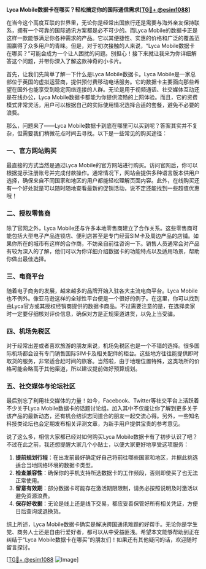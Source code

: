 **Lyca Mobile数据卡在哪买？轻松搞定你的国际通信需求[[TG💪+ @esim1088](https://t.me/s/esim1088)]**

在当今这个高度互联的世界里，无论你是经常出国旅行还是需要与海外亲友保持联系，拥有一个可靠的国际通讯方案都是必不可少的。而Lyca Mobile的数据卡正是这样一款能够满足你各种需求的产品。它以其便捷性、实惠的价格和广泛的覆盖范围赢得了众多用户的青睐。但是，对于初次接触的人来说，“Lyca Mobile数据卡在哪买？”可能会成为一个让人困扰的问题。别担心！接下来就让我来为你详细解答这个问题，并带你深入了解这款神奇的小卡片。

首先，让我们先简单了解一下什么是Lyca Mobile数据卡。Lyca Mobile是一家总部位于英国的虚拟运营商，提供预付费移动电话服务。它的数据卡主要面向那些希望在国外也能享受到稳定网络连接的人群。无论是用于视频通话、社交媒体互动还是在线办公，Lyca Mobile数据卡都能为你提供流畅的上网体验。而且，它的资费模式非常灵活，用户可以根据自己的实际使用情况选择合适的套餐，避免不必要的浪费。

那么，问题来了——Lyca Mobile数据卡到底在哪里可以买到呢？答案其实并不复杂，但需要我们稍微花点时间去寻找。以下是一些常见的购买途径：

### 一、官方网站购买

最直接的方式当然是通过Lyca Mobile的官方网站进行购买。访问官网后，你可以根据提示注册账号并完成付款操作。通常情况下，网站会提供多种语言版本供用户选择，确保来自不同国家和地区的用户都能轻松理解页面内容。此外，在线购买还有一个好处就是可以随时随地查看最新的促销活动，说不定还能找到一些超值优惠哦！

### 二、授权零售商

除了官网之外，Lyca Mobile还与许多本地零售商建立了合作关系。这些零售商可能包括大型电子产品连锁店、便利店甚至是专门经营SIM卡及周边产品的店铺。如果你所在的城市有这样的合作商，不妨亲自前往咨询一下。销售人员通常会对产品有较为深入的了解，他们可以为你详细介绍数据卡的功能特点以及适用场景，帮助你做出最佳选择。

### 三、电商平台

随着电子商务的发展，越来越多的品牌开始入驻各大主流电商平台。Lyca Mobile也不例外。像亚马逊这样的全球性平台便是一个很好的例子。在这里，你可以找到由Lyca官方或其授权经销商提供的数据卡商品。不过需要注意的是，在选择卖家时一定要仔细核对评价信息，确保对方是正规渠道进货，以免上当受骗。

### 四、机场免税区

对于经常出差或者喜欢旅游的朋友来说，机场免税区也是一个不错的选择。很多国际机场都会设有专门销售国际SIM卡及相关配件的柜台。这些地方往往能提供即时取货的服务，非常适合赶时间的旅客。当然啦，由于地理位置特殊，这类场所的价格可能会略高于其他渠道，所以建议提前做好预算规划。

### 五、社交媒体与论坛社区

最后别忘了利用社交媒体的力量！如今，Facebook、Twitter等社交平台上活跃着不少关于Lyca Mobile数据卡的话题讨论组。加入其中不仅能让你了解到更多关于该产品的最新动态，还有机会结识志同道合的朋友一起交流心得。另外，一些知名科技类论坛也会定期发布相关评测文章，为新手用户提供宝贵的参考意见。

说了这么多，相信大家都已经对如何购买Lyca Mobile数据卡有了初步认识了吧？不过在此之前，我还想提醒大家几个小贴士，以便大家更好地享受这项服务：

1. **提前规划行程**：在出发前最好确定好自己将前往哪些国家和地区，并据此挑选适合当地网络环境的数据卡类型。
2. **检查兼容性**：确保你的手机支持所选数据卡的工作频段，否则即使买了也无法正常使用。
3. **留意有效期**：部分数据卡可能存在激活期限限制，请务必按照说明及时激活以避免资源浪费。
4. **保存好收据**：无论是线上还是线下交易，都应妥善保管好所有相关凭证，方便日后查询或退换货。

综上所述，Lyca Mobile数据卡确实是解决跨国通讯难题的好帮手。无论你是学生党、商务人士还是自由行爱好者，都可以从中受益匪浅。希望本文能够帮助到正在纠结于“Lyca Mobile数据卡在哪买”的朋友们！如果还有其他疑问的话，欢迎随时留言探讨。

[[TG💪+ @esim1088](https://t.me/s/esim1088) ![Image](https://i.postimg.cc/4NQfJmqS/Snipaste-2025-05-13-00-14-12.png)]